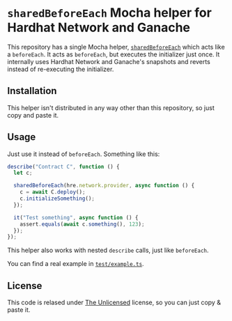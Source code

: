 # `sharedBeforeEach` Mocha helper for Hardhat Network and Ganache

This repository has a single Mocha helper, [`sharedBeforeEach`](./lib/shared-before-each.ts)
which acts like a `beforeEach`. It acts as `beforeEach`, but executes the initializer
just once. It internally uses Hardhat Network and Ganache's snapshots and reverts instead of
re-executing the initializer.

## Installation

This helper isn't distributed in any way other than this repository, so just copy and paste it.

## Usage

Just use it instead of `beforeEach`. Something like this:

```js
describe("Contract C", function () {
  let c;

  sharedBeforeEach(hre.network.provider, async function () {
    c = await C.deploy();
    c.initializeSomething();
  });

  it("Test something", async function () {
    assert.equals(await c.something(), 123);
  });
});
```

This helper also works with nested `describe` calls, just like `beforeEach`.

You can find a real example in [`test/example.ts`](./test/example.ts).

## License

This code is relased under [The Unlicensed](https://unlicense.org) license, so
you can just copy & paste it.
